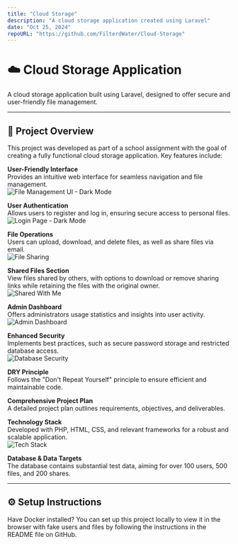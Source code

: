 ```yaml
---
title: "Cloud Storage"
description: "A cloud storage application created using Laravel"
date: "Oct 25, 2024"
repoURL: "https://github.com/FilterdWater/Cloud-Storage"
---
```


# ☁️ Cloud Storage Application

A cloud storage application built using Laravel, designed to offer secure and user-friendly file management.

---

## 📁 Project Overview

This project was developed as part of a school assignment with the goal of creating a fully functional cloud storage application. Key features include:

**User-Friendly Interface**  
 Provides an intuitive web interface for seamless navigation and file management.  
 ![File Management UI - Dark Mode](./my-files-1-dark.png)

**User Authentication**  
 Allows users to register and log in, ensuring secure access to personal files.  
 ![Login Page - Dark Mode](./login-1-dark.png)

**File Operations**  
 Users can upload, download, and delete files, as well as share files via email.  
 ![File Sharing](./shared-1-dark.png)

**Shared Files Section**  
 View files shared by others, with options to download or remove sharing links while retaining the files with the original owner.  
 ![Shared With Me](./sharedwithme-1-dark.png)

**Admin Dashboard**  
 Offers administrators usage statistics and insights into user activity.  
 ![Admin Dashboard](./dashboard-1-dark.png)

**Enhanced Security**  
 Implements best practices, such as secure password storage and restricted database access.  
 ![Database Security](./database-users.png)

**DRY Principle**  
 Follows the "Don't Repeat Yourself" principle to ensure efficient and maintainable code.

**Comprehensive Project Plan**  
 A detailed project plan outlines requirements, objectives, and deliverables.

**Technology Stack**  
 Developed with PHP, HTML, CSS, and relevant frameworks for a robust and scalable application.  
 ![Tech Stack](./tech-stack.png)

**Database & Data Targets**  
 The database contains substantial test data, aiming for over 100 users, 500 files, and 200 shares.

---

## ⚙️ Setup Instructions

Have Docker installed? You can set up this project locally to view it in the browser with fake users and files by following the instructions in the README file on GitHub.
